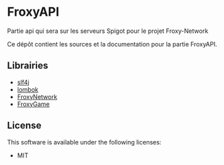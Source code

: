 # FroxyAPI
Partie api qui sera sur les serveurs Spigot pour le projet Froxy-Network

Ce dépôt contient les sources et la documentation pour la partie FroxyAPI.

## Librairies
- [slf4j](https://www.slf4j.org/)
- [lombok](https://github.com/rzwitserloot/lombok)
- [FroxyNetwork](https://github.com/froxynetwork/froxynetwork)
- [FroxyGame](https://github.com/froxynetwork/froxygame)

## License
This software is available under the following licenses:

  * MIT